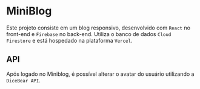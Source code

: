 # MiniBlog

Este projeto consiste em um blog responsivo, desenvolvido com `React` no front-end e `Firebase` no back-end. Utiliza o banco de dados `Cloud Firestore` e está hospedado na plataforma `Vercel`. 


## API
Após logado no Miniblog, é possível alterar o avatar do usuário utilizando a `DiceBear API`.




